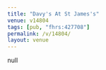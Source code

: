 ```yaml
---
title: "Davy's At St James's"
venue: v14804
tags: [pub, "fhrs:427708"]
permalink: /v/14804/
layout: venue
---
```

null